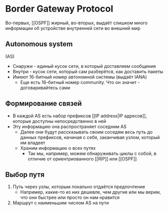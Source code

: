 # Border Gateway Protocol

Во-первых, [[OSPF]] жирный, во-вторых, выдаёт слишком много информации об устройстве внутренней сети во внешний мир

## Autonomous system
(AS)

* Снаружи - единый кусок сети, в который доставляем сообщения
* Внутри - кусок сети, который сам разберётся, как доставить пакеты
* Имеют 16-битный номер автономной системы (выдаёт IANA)
	* Еще есть 16-битный номер community. Что он значит - договаривайтесь сами

## Формирование связей

* В каждой AS есть набор префиксов [[IP address|IP адресов]], которые доступны непосредственно в ней
* Эту информацию она распространяет соседним AS
	* Далее они будут рассказывать своим соседям *весь путь* до данных префиксов, начиная с себя, заканчивая узлом, который им владеет
	* Храним информацию о всех путях
		* Так мы, например, можем обнаруживать циклы с собой, в отличие от ориентриованного [[RIP]] или [[OSPF]]

## Выбор путя
1. Путь через узлы, которым локально отдаётся предпочтение
	* Например, какие-то из них дешевле, чем другие или мы верим, что они быстрее или просто он нам нравится
2. Маршрут с наименьшим числом AS на пути